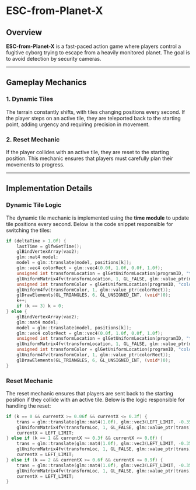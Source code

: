 # ESC-from-Planet-X

## Overview
**ESC-from-Planet-X** is a fast-paced action game where players control a fugitive cyborg trying to escape from a heavily monitored planet. The goal is to avoid detection by security cameras.

---

## Gameplay Mechanics

### 1. Dynamic Tiles  
The terrain constantly shifts, with tiles changing positions every second. If the player steps on an active tile, they are teleported back to the starting point, adding urgency and requiring precision in movement.

### 2. Reset Mechanic  
If the player collides with an active tile, they are reset to the starting position. This mechanic ensures that players must carefully plan their movements to progress.

---

## Implementation Details  

### Dynamic Tile Logic  
The dynamic tile mechanic is implemented using the **time module** to update tile positions every second. Below is the code snippet responsible for switching the tiles:

```cpp
if (deltaTime > 1.0f) {
    lastTime = glfwGetTime();
    glBindVertexArray(vao2);
    glm::mat4 model;
    model = glm::translate(model, positions[k]);
    glm::vec4 colorRect = glm::vec4(0.0f, 1.0f, 0.0f, 1.0f);
    unsigned int transformLocation = glGetUniformLocation(programID, "transform");
    glUniformMatrix4fv(transformLocation, 1, GL_FALSE, glm::value_ptr(model));
    unsigned int transformColor = glGetUniformLocation(programID, "color");
    glUniform4fv(transformColor, 1, glm::value_ptr(colorRect));
    glDrawElements(GL_TRIANGLES, 6, GL_UNSIGNED_INT, (void*)0);
    k++;
    if (k == 3) k = 0;
} else {
    glBindVertexArray(vao2);
    glm::mat4 model;
    model = glm::translate(model, positions[k]);
    glm::vec4 colorRect = glm::vec4(0.0f, 1.0f, 0.0f, 1.0f);
    unsigned int transformLocation = glGetUniformLocation(programID, "transform");
    glUniformMatrix4fv(transformLocation, 1, GL_FALSE, glm::value_ptr(model));
    unsigned int transformColor = glGetUniformLocation(programID, "color");
    glUniform4fv(transformColor, 1, glm::value_ptr(colorRect));
    glDrawElements(GL_TRIANGLES, 6, GL_UNSIGNED_INT, (void*)0);
}
```

### Reset Mechanic  
The reset mechanic ensures that players are sent back to the starting position if they collide with an active tile. Below is the logic responsible for handling the reset:

```cpp
if (k == 0 && currentX >= 0.06f && currentX <= 0.3f) {
    trans = glm::translate(glm::mat4(1.0f), glm::vec3(LEFT_LIMIT, -0.35f, 0.0f));
    glUniformMatrix4fv(transformLoc, 1, GL_FALSE, glm::value_ptr(trans));
    currentX = LEFT_LIMIT;
} else if (k == 1 && currentX >= 0.3f && currentX <= 0.6f) {
    trans = glm::translate(glm::mat4(1.0f), glm::vec3(LEFT_LIMIT, -0.35f, 0.0f));
    glUniformMatrix4fv(transformLoc, 1, GL_FALSE, glm::value_ptr(trans));
    currentX = LEFT_LIMIT;
} else if (k == 2 && currentX >= 0.6f && currentX <= 0.9f) {
    trans = glm::translate(glm::mat4(1.0f), glm::vec3(LEFT_LIMIT, -0.35f, 0.0f));
    glUniformMatrix4fv(transformLoc, 1, GL_FALSE, glm::value_ptr(trans));
    currentX = LEFT_LIMIT;
}
```
